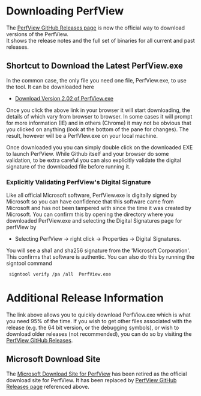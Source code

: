 # Downloading PerfView 

The [PerfView GitHub Releases page](https://github.com/Microsoft/perfview/releases)
is now the official way to download versions of the PerfView.  
It shows the release notes and the full set of binaries for all current and past releases.

## Shortcut to Download the Latest PerfView.exe

In the common case, the only file you need one file, PerfView.exe, to use the tool.  It can be downloaded here

* [Download Version 2.02 of PerfView.exe](https://github.com/Microsoft/perfview/releases/download/P2.0.2/PerfView.exe)

Once you click the above link in your browser it will start downloading, the details of which vary from browser to browser.
In some cases it will prompt for more information (IE) and in others (Chrome) it may not be obvious that
you clicked on anything (look at the bottom of the pane for changes).  The result, however will be a PerfVIew.exe on your
local machine.   

Once downloaded you you can simply double click on the downloaded EXE to launch PerfView. 
While Github itself and your browser do some validation, to be extra careful you can
also explicitly validate the digital signature of the downloaded file before running it.  

### Explicitly Validating PerfView's Digital Signature

Like all official Microsoft software, PerfView.exe is digitally signed
by Microsoft so you can have confidence that this software came from Microsoft
and has not been tampered with since the time it was created by Microsoft.
You can confirm this by opening the directory where you downloaded PerfView.exe and selecting
the Digital Signatures page for perfView by

* Selecting PerfView -> right click -> Properties -> Digital Signatures.  

You will see a sha1 and sha256 signature from the 'Microsoft Corporation'.
This confirms that software is authentic. You can also do this by running the signtool command 
```
 signtool verify /pa /all  PerfView.exe
```

# Additional Release Information

The link above allows you to quickly download PerfView.exe which is what you need 95% of the time.
If you wish to get other files associated with the release (e.g. the 64 bit version, or
the debugging symbols), or wish to download older releases (not recommended), you can do
so by visiting the [PerfView GitHub Releases](https://github.com/Microsoft/perfview/releases).


## Microsoft Download Site
The [Microsoft Download Site for PerfView](https://www.microsoft.com/en-us/download/details.aspx?id=28567) has
been retired as the official download site for PerfView.  It has been replaced by
[PerfView GitHub Releases page](https://github.com/Microsoft/perfview/releases) referenced above. 



